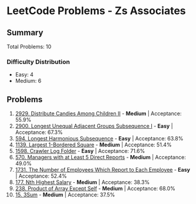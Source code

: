 # LeetCode Problems - Zs Associates

## Summary
Total Problems: 10

### Difficulty Distribution

- Easy: 4
- Medium: 6

## Problems

1. [2929. Distribute Candies Among Children II](https://leetcode.com/problems/distribute-candies-among-children-ii/) - **Medium** | Acceptance: 55.9%
2. [2900. Longest Unequal Adjacent Groups Subsequence I](https://leetcode.com/problems/longest-unequal-adjacent-groups-subsequence-i/) - **Easy** | Acceptance: 67.3%
3. [594. Longest Harmonious Subsequence](https://leetcode.com/problems/longest-harmonious-subsequence/) - **Easy** | Acceptance: 63.8%
4. [1139. Largest 1-Bordered Square](https://leetcode.com/problems/largest-1-bordered-square/) - **Medium** | Acceptance: 51.4%
5. [1598. Crawler Log Folder](https://leetcode.com/problems/crawler-log-folder/) - **Easy** | Acceptance: 71.6%
6. [570. Managers with at Least 5 Direct Reports](https://leetcode.com/problems/managers-with-at-least-5-direct-reports/) - **Medium** | Acceptance: 49.0%
7. [1731. The Number of Employees Which Report to Each Employee](https://leetcode.com/problems/the-number-of-employees-which-report-to-each-employee/) - **Easy** | Acceptance: 52.4%
8. [177. Nth Highest Salary](https://leetcode.com/problems/nth-highest-salary/) - **Medium** | Acceptance: 38.3%
9. [238. Product of Array Except Self](https://leetcode.com/problems/product-of-array-except-self/) - **Medium** | Acceptance: 68.0%
10. [15. 3Sum](https://leetcode.com/problems/3sum/) - **Medium** | Acceptance: 37.5%